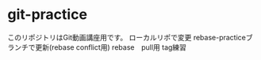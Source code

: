 # git-practice
このリポジトリはGit動画講座用です。
ローカルリポで変更
rebase-practiceブランチで更新(rebase conflict用)
rebase　pull用
tag練習
